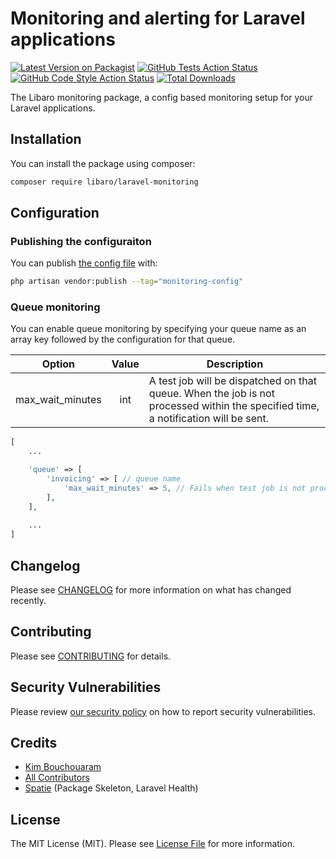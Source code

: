 # Monitoring and alerting for Laravel applications

[![Latest Version on Packagist](https://img.shields.io/packagist/v/libaro-io/laravel-monitoring.svg?style=flat-square)](https://packagist.org/packages/libaro-io/laravel-monitoring)
[![GitHub Tests Action Status](https://img.shields.io/github/actions/workflow/status/libaro-io/laravel-monitoring/run-tests.yml?branch=main&label=tests&style=flat-square)](https://github.com/libaro-io/laravel-monitoring/actions?query=workflow%3Arun-tests+branch%3Amain)
[![GitHub Code Style Action Status](https://img.shields.io/github/actions/workflow/status/libaro-io/laravel-monitoring/fix-php-code-style-issues.yml?branch=main&label=code%20style&style=flat-square)](https://github.com/libaro-io/laravel-monitoring/actions?query=workflow%3A"Fix+PHP+code+style+issues"+branch%3Amain)
[![Total Downloads](https://img.shields.io/packagist/dt/libaro-io/laravel-monitoring.svg?style=flat-square)](https://packagist.org/packages/libaro-io/laravel-monitoring)

The Libaro monitoring package, a config based monitoring setup for your Laravel applications.

## Installation

You can install the package using composer:

```bash
composer require libaro/laravel-monitoring
```

## Configuration

### Publishing the configuraiton

You can publish [the config file](./config/monitoring.php) with:

```bash
php artisan vendor:publish --tag="monitoring-config"
```

### Queue monitoring

You can enable queue monitoring by specifying your queue name as an array key followed by the configuration for that queue.

| Option           |  Value  | Description                                                                                                                        |
|------------------|:-------:|------------------------------------------------------------------------------------------------------------------------------------|
| max_wait_minutes |   int   | A test job will be dispatched on that queue. When the job is not processed within the specified time, a notification will be sent. |

```php
[
    ...

    'queue' => [
        'invoicing' => [ // queue name 
            'max_wait_minutes' => 5, // Fails when test job is not processed within 5 minutes
        ],
    ],
    
    ...
]
```

## Changelog

Please see [CHANGELOG](CHANGELOG.md) for more information on what has changed recently.

## Contributing

Please see [CONTRIBUTING](CONTRIBUTING.md) for details.

## Security Vulnerabilities

Please review [our security policy](../../security/policy) on how to report security vulnerabilities.

## Credits

- [Kim Bouchouaram](https://github.com/neemspees)
- [All Contributors](../../contributors)
- [Spatie](https://spatie.be/) (Package Skeleton, Laravel Health)

## License

The MIT License (MIT). Please see [License File](LICENSE.md) for more information.
